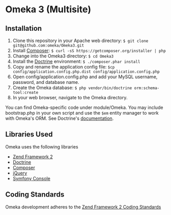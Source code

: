 # Omeka 3 (Multisite)

## Installation

1. Clone this repository in your Apache web directory:
   `$ git clone git@github.com:omeka/Omeka3.git`
2. Install [Composer](http://getcomposer.org/): 
   `$ curl -sS https://getcomposer.org/installer | php`
2. Change into the Omeka3 directory:
   `$ cd Omeka3`
3. Install the [Doctrine](http://www.doctrine-project.org/) environment: 
   `$ ./composer.phar install`
4. Copy and rename the application config file: 
   `$cp config/application.config.php.dist config/application.config.php`
5. Open config/application.config.php and add your MySQL username, password, and 
   database name.
6. Create the Omeka database: `$ php vendor/bin/doctrine orm:schema-tool:create`
7. In your web browser, navigate to the Omeka directory.

You can find Omeka-specific code under module/Omeka. You may include 
bootstrap.php in your own script and use the `$em` entity manager to work with 
Omeka's ORM. See Doctrine's 
[documentation](http://docs.doctrine-project.org/projects/doctrine-orm/en/latest/index.html).

## Libraries Used

Omeka uses the following libraries

* [Zend Framework 2](http://framework.zend.com/)
* [Doctrine](http://www.doctrine-project.org/)
* [Composer](http://getcomposer.org/)
* [jQuery](http://jquery.com/)
* [Symfony Console](http://symfony.com/doc/current/components/console/introduction.html)

## Coding Standards

Omeka development adheres to the [Zend Framework 2 Coding Standards](http://framework.zend.com/wiki/display/ZFDEV2/Coding+Standards)
